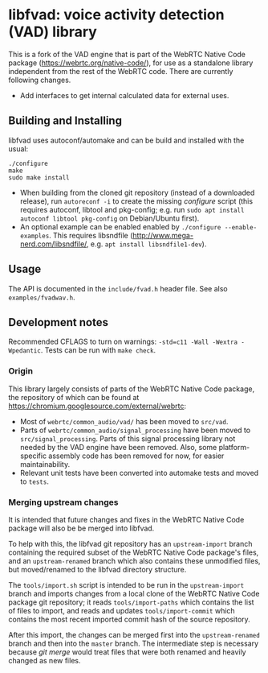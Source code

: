 # libfvad: voice activity detection (VAD) library #


This is a fork of the VAD engine that is part of the WebRTC Native Code package
(https://webrtc.org/native-code/), for use as a standalone library independent
from the rest of the WebRTC code. There are currently following changes.

- Add interfaces to get internal calculated data for external uses.

## Building and Installing ##
libfvad uses autoconf/automake and can be build and installed with the usual:
```
./configure
make
sudo make install
```

 - When building from the cloned git repository (instead of a downloaded release),
   run `autoreconf -i` to create the missing *configure* script (this requires autoconf, libtool and pkg-config; e.g. run `sudo apt install autoconf libtool pkg-config` on Debian/Ubuntu first).
 - An optional example can be enabled enabled by `./configure --enable-examples`.
   This requires libsndfile (http://www.mega-nerd.com/libsndfile/, e.g.
   `apt install libsndfile1-dev`).

## Usage ##
The API is documented in the `include/fvad.h` header file. See also
`examples/fvadwav.h`.

## Development notes ##
Recommended CFLAGS to turn on warnings: `-std=c11 -Wall -Wextra -Wpedantic`.
Tests can be run with `make check`.

### Origin ###
This library largely consists of parts of the WebRTC Native Code package, the
repository of which can be found at
https://chromium.googlesource.com/external/webrtc:

 - Most of `webrtc/common_audio/vad/` has been moved to `src/vad`.
 - Parts of `webrtc/common_audio/signal_processing` have been moved to
   `src/signal_processing`. Parts of this signal processing library not needed
   by the VAD engine have been removed. Also, some platform-specific assembly
   code has been removed for now, for easier maintainability.
 - Relevant unit tests have been converted into automake tests and moved to
   `tests`.

### Merging upstream changes ###
It is intended that future changes and fixes in the WebRTC Native Code package
will also be be merged into libfvad.

To help with this, the libfvad git
repository has an `upstream-import` branch containing the required subset of the
WebRTC Native Code package's files, and an `upstream-renamed` branch which also
contains these unmodified files, but moved/renamed to the libfvad directory
structure.

The `tools/import.sh` script is intended to be run in the
`upstream-import` branch and imports changes from a local clone of the WebRTC
Native Code package git repository; it reads `tools/import-paths` which contains
the list of files to import, and reads and updates `tools/import-commit` which
contains the most recent imported commit hash of the source repository.

After this import, the changes can be merged first into the `upstream-renamed`
branch and then into the `master` branch. The intermediate step is necessary
because *git merge* would treat files that were both renamed and heavily changed
as new files.
